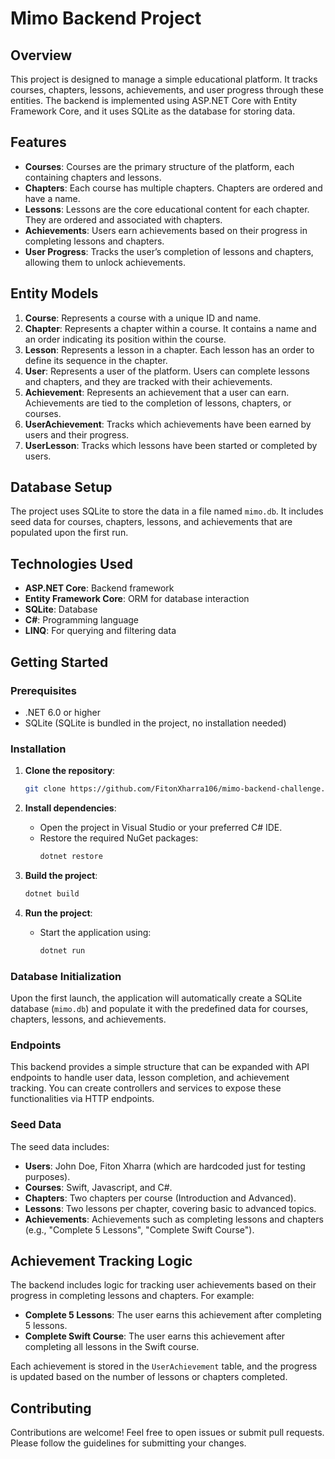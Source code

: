 # Mimo Backend Project

## Overview

This project is designed to manage a simple educational platform. It tracks courses, chapters, lessons, achievements, and user progress through these entities. The backend is implemented using ASP.NET Core with Entity Framework Core, and it uses SQLite as the database for storing data.

## Features

- **Courses**: Courses are the primary structure of the platform, each containing chapters and lessons.
- **Chapters**: Each course has multiple chapters. Chapters are ordered and have a name.
- **Lessons**: Lessons are the core educational content for each chapter. They are ordered and associated with chapters.
- **Achievements**: Users earn achievements based on their progress in completing lessons and chapters.
- **User Progress**: Tracks the user’s completion of lessons and chapters, allowing them to unlock achievements.
  
## Entity Models

1. **Course**: Represents a course with a unique ID and name.
2. **Chapter**: Represents a chapter within a course. It contains a name and an order indicating its position within the course.
3. **Lesson**: Represents a lesson in a chapter. Each lesson has an order to define its sequence in the chapter.
4. **User**: Represents a user of the platform. Users can complete lessons and chapters, and they are tracked with their achievements.
5. **Achievement**: Represents an achievement that a user can earn. Achievements are tied to the completion of lessons, chapters, or courses.
6. **UserAchievement**: Tracks which achievements have been earned by users and their progress.
7. **UserLesson**: Tracks which lessons have been started or completed by users.

## Database Setup

The project uses SQLite to store the data in a file named `mimo.db`. It includes seed data for courses, chapters, lessons, and achievements that are populated upon the first run.

## Technologies Used

- **ASP.NET Core**: Backend framework
- **Entity Framework Core**: ORM for database interaction
- **SQLite**: Database
- **C#**: Programming language
- **LINQ**: For querying and filtering data

## Getting Started

### Prerequisites

- .NET 6.0 or higher
- SQLite (SQLite is bundled in the project, no installation needed)

### Installation

1. **Clone the repository**:
    ```bash
    git clone https://github.com/FitonXharra106/mimo-backend-challenge.git
    ```

2. **Install dependencies**:
    - Open the project in Visual Studio or your preferred C# IDE.
    - Restore the required NuGet packages:
      ```bash
      dotnet restore
      ```

3. **Build the project**:
    ```bash
    dotnet build
    ```

4. **Run the project**:
    - Start the application using:
      ```bash
      dotnet run
      ```

### Database Initialization

Upon the first launch, the application will automatically create a SQLite database (`mimo.db`) and populate it with the predefined data for courses, chapters, lessons, and achievements.

### Endpoints

This backend provides a simple structure that can be expanded with API endpoints to handle user data, lesson completion, and achievement tracking. You can create controllers and services to expose these functionalities via HTTP endpoints.

### Seed Data

The seed data includes:

- **Users**: John Doe, Fiton Xharra (which are hardcoded just for testing purposes).
- **Courses**: Swift, Javascript, and C#.
- **Chapters**: Two chapters per course (Introduction and Advanced).
- **Lessons**: Two lessons per chapter, covering basic to advanced topics.
- **Achievements**: Achievements such as completing lessons and chapters (e.g., "Complete 5 Lessons", "Complete Swift Course").

## Achievement Tracking Logic

The backend includes logic for tracking user achievements based on their progress in completing lessons and chapters. For example:
- **Complete 5 Lessons**: The user earns this achievement after completing 5 lessons.
- **Complete Swift Course**: The user earns this achievement after completing all lessons in the Swift course.

Each achievement is stored in the `UserAchievement` table, and the progress is updated based on the number of lessons or chapters completed.

## Contributing

Contributions are welcome! Feel free to open issues or submit pull requests. Please follow the guidelines for submitting your changes.
